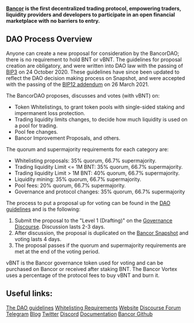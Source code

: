 **[Bancor](https://bancor.network) is the first decentralized trading protocol, empowering traders, liquidity providers and developers to participate in an open financial marketplace with no barriers to entry.**

## DAO Process Overview

Anyone can create a new proposal for consideration by the BancorDAO; there is no requirement to hold BNT or vBNT. The guidelines for proposal creation are obligatory, and were written into DAO law with the passing of [BIP3](https://gov.bancor.network/t/bip3-governance-changes-bip-documentation-requirements-and-new-majority-and-quorum-rules/97) on 24 October 2020. These guidelines have since been updated to reflect the DAO decision making process on Snapshot, and were accepted with the passing of the [BIP12 addendum](https://gov.bancor.network/t/bip12-addendum-reorganization-of-dao-operations-on-snapshot/1467) on 26 March 2021.

The BancorDAO proposes, discusses and votes (with vBNT) on:
- Token Whitelistings, to grant token pools with single-sided staking and impermanent loss protection.
- Trading liquidity limits changes, to decide how much liquidity is used on a pool for trading.
- Pool fee changes.
- Bancor Improvement Proposals, and others.

The quorum and supermajority requirements for each category are:
- Whitelisting proposals: 35% quorum, 66.7% supermajority.
- Trading liquidity Limit <= 1M BNT: 35% quorum, 66.7% supermajority.
- Trading liquidity Limit > 1M BNT: 40% quorum, 66.7% supermajority.
- Liquidity mining: 35% quorum, 66.7% supermajority.
- Pool fees: 20% quorum, 66.7% supermajority.
- Governance and protocol changes: 35% quorum, 66.7% supermajority

The process to put a proposal up for voting can be found in the [DAO guidelines](https://gov.bancor.network/t/a-guide-to-bancordao-due-process/1669) and is the following:
1. Submit the proposal to the "Level 1 (Drafting)" on the [Governance Discourse](https://gov.bancor.network). Discussion lasts 2-3 days.
2. After discussion, the proposal is duplicated on the [Bancor Snapshot](https://vote.bancor.network) and voting lasts 4 days.
3. The proposal passes if the quorum and supermajority requirements are met at the end of the voting period.

vBNT is the Bancor governance token used for voting and can be purchased on Bancor or received after staking BNT. The Bancor Vortex uses a percentage of the protocol fees to buy vBNT and burn it.


## Useful links:
[The DAO guidelines](https://gov.bancor.network/t/a-guide-to-bancordao-due-process/1669)
[Whitelisting Requirements](https://gov.bancor.network/t/whitelisting-requirements/1849)
[Website](https://bancor.network)
[Discourse Forum](https://gov.bancor.network)
[Telegram](https://t.me/bancor)
[Blog](https://blog.bancor.network/)
[Twitter](https://twitter.com/Bancor)
[Discord](https://discord.com/invite/CAm3Ncyrxk)
[Documentation](https://docs.bancor.network/)
[Bancor Github](https://github.com/bancorprotocol/)